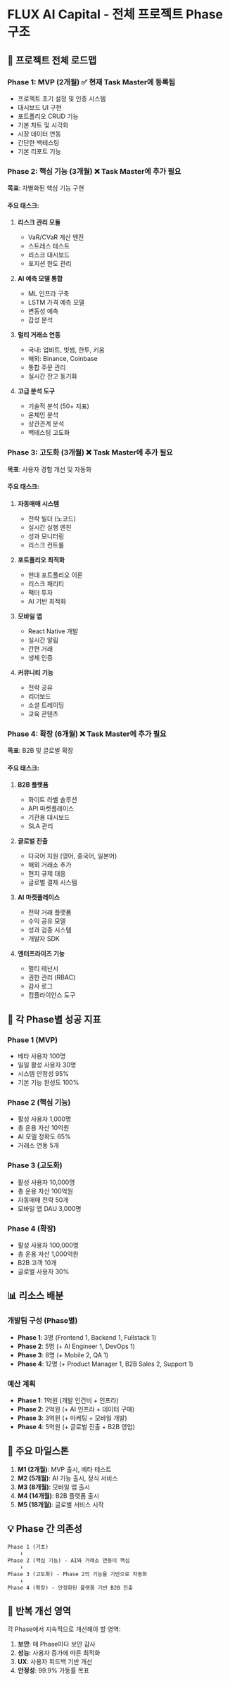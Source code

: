 # FLUX AI Capital - 전체 프로젝트 Phase 구조

## 📅 프로젝트 전체 로드맵

### Phase 1: MVP (2개월) ✅ 현재 Task Master에 등록됨
- 프로젝트 초기 설정 및 인증 시스템
- 대시보드 UI 구현
- 포트폴리오 CRUD 기능
- 기본 차트 및 시각화
- 시장 데이터 연동
- 간단한 백테스팅
- 기본 리포트 기능

### Phase 2: 핵심 기능 (3개월) ❌ Task Master에 추가 필요
**목표**: 차별화된 핵심 기능 구현

#### 주요 태스크:
1. **리스크 관리 모듈**
   - VaR/CVaR 계산 엔진
   - 스트레스 테스트
   - 리스크 대시보드
   - 포지션 한도 관리

2. **AI 예측 모델 통합**
   - ML 인프라 구축
   - LSTM 가격 예측 모델
   - 변동성 예측
   - 감성 분석

3. **멀티 거래소 연동**
   - 국내: 업비트, 빗썸, 한투, 키움
   - 해외: Binance, Coinbase
   - 통합 주문 관리
   - 실시간 잔고 동기화

4. **고급 분석 도구**
   - 기술적 분석 (50+ 지표)
   - 온체인 분석
   - 상관관계 분석
   - 백테스팅 고도화

### Phase 3: 고도화 (3개월) ❌ Task Master에 추가 필요
**목표**: 사용자 경험 개선 및 자동화

#### 주요 태스크:
1. **자동매매 시스템**
   - 전략 빌더 (노코드)
   - 실시간 실행 엔진
   - 성과 모니터링
   - 리스크 컨트롤

2. **포트폴리오 최적화**
   - 현대 포트폴리오 이론
   - 리스크 패리티
   - 팩터 투자
   - AI 기반 최적화

3. **모바일 앱**
   - React Native 개발
   - 실시간 알림
   - 간편 거래
   - 생체 인증

4. **커뮤니티 기능**
   - 전략 공유
   - 리더보드
   - 소셜 트레이딩
   - 교육 콘텐츠

### Phase 4: 확장 (6개월) ❌ Task Master에 추가 필요
**목표**: B2B 및 글로벌 확장

#### 주요 태스크:
1. **B2B 플랫폼**
   - 화이트 라벨 솔루션
   - API 마켓플레이스
   - 기관용 대시보드
   - SLA 관리

2. **글로벌 진출**
   - 다국어 지원 (영어, 중국어, 일본어)
   - 해외 거래소 추가
   - 현지 규제 대응
   - 글로벌 결제 시스템

3. **AI 마켓플레이스**
   - 전략 거래 플랫폼
   - 수익 공유 모델
   - 성과 검증 시스템
   - 개발자 SDK

4. **엔터프라이즈 기능**
   - 멀티 테넌시
   - 권한 관리 (RBAC)
   - 감사 로그
   - 컴플라이언스 도구

## 🎯 각 Phase별 성공 지표

### Phase 1 (MVP)
- 베타 사용자 100명
- 일일 활성 사용자 30명
- 시스템 안정성 95%
- 기본 기능 완성도 100%

### Phase 2 (핵심 기능)
- 활성 사용자 1,000명
- 총 운용 자산 10억원
- AI 모델 정확도 65%
- 거래소 연동 5개

### Phase 3 (고도화)
- 활성 사용자 10,000명
- 총 운용 자산 100억원
- 자동매매 전략 50개
- 모바일 앱 DAU 3,000명

### Phase 4 (확장)
- 활성 사용자 100,000명
- 총 운용 자산 1,000억원
- B2B 고객 10개
- 글로벌 사용자 30%

## 📊 리소스 배분

### 개발팀 구성 (Phase별)
- **Phase 1**: 3명 (Frontend 1, Backend 1, Fullstack 1)
- **Phase 2**: 5명 (+ AI Engineer 1, DevOps 1)
- **Phase 3**: 8명 (+ Mobile 2, QA 1)
- **Phase 4**: 12명 (+ Product Manager 1, B2B Sales 2, Support 1)

### 예산 계획
- **Phase 1**: 1억원 (개발 인건비 + 인프라)
- **Phase 2**: 2억원 (+ AI 인프라 + 데이터 구매)
- **Phase 3**: 3억원 (+ 마케팅 + 모바일 개발)
- **Phase 4**: 5억원 (+ 글로벌 진출 + B2B 영업)

## 🚨 주요 마일스톤

1. **M1 (2개월)**: MVP 출시, 베타 테스트
2. **M2 (5개월)**: AI 기능 출시, 정식 서비스
3. **M3 (8개월)**: 모바일 앱 출시
4. **M4 (14개월)**: B2B 플랫폼 출시
5. **M5 (18개월)**: 글로벌 서비스 시작

## 💡 Phase 간 의존성

```
Phase 1 (기초) 
    ↓
Phase 2 (핵심 기능) - AI와 거래소 연동이 핵심
    ↓
Phase 3 (고도화) - Phase 2의 기능을 기반으로 자동화
    ↓
Phase 4 (확장) - 안정화된 플랫폼 기반 B2B 진출
```

## 🔄 반복 개선 영역

각 Phase에서 지속적으로 개선해야 할 영역:
1. **보안**: 매 Phase마다 보안 감사
2. **성능**: 사용자 증가에 따른 최적화
3. **UX**: 사용자 피드백 기반 개선
4. **안정성**: 99.9% 가동률 목표
